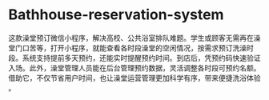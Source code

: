 # Bathhouse-reservation-system
这款澡堂预订微信小程序，解决高校、公共浴室排队难题。学生或顾客无需再在澡堂门口苦等，打开小程序，就能查看各时段澡堂的空闲情况，按需求预订洗澡时段。系统支持提前多天预约，还能实时提醒预约时间。到店后，凭预约码快速验证入场。此外，澡堂管理人员能在后台管理预约数据，灵活调整各时段可预约名额。借助它，不仅节省用户时间，也让澡堂运营管理更加科学有序，带来便捷洗浴体验 。 
